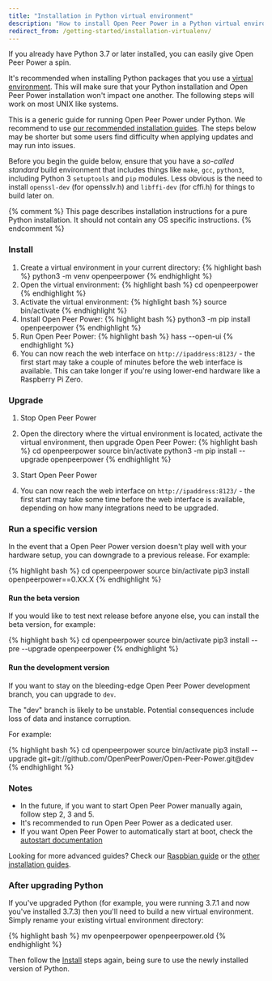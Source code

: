 ```yaml
---
title: "Installation in Python virtual environment"
description: "How to install Open Peer Power in a Python virtual environment."
redirect_from: /getting-started/installation-virtualenv/
---
```


If you already have Python 3.7 or later installed, you can easily give Open Peer Power a spin.

It's recommended when installing Python packages that you use a [virtual environment](https://docs.python.org/3.7/library/venv.html#module-venv). This will make sure that your Python installation and Open Peer Power installation won't impact one another. The following steps will work on most UNIX like systems.

<div class='note'>

This is a generic guide for running Open Peer Power under Python. We recommend to use [our recommended installation guides](/docs/installation/#recommended). The steps below may be shorter but some users find difficulty when applying updates and may run into issues.

Before you begin the guide below, ensure that you have a *so-called standard* build environment that includes things like `make`, `gcc`, `python3`, including Python 3 `setuptools` and `pip` modules. Less obvious is the need to install `openssl-dev` (for opensslv.h) and `libffi-dev` (for cffi.h) for things to build later on.

</div>

{% comment %}
This page describes installation instructions for a pure Python installation.
It should not contain any OS specific instructions.
{% endcomment %}

### Install

 1. Create a virtual environment in your current directory:
    {% highlight bash %}
    python3 -m venv openpeerpower
    {% endhighlight %}
 2. Open the virtual environment:
    {% highlight bash %}
    cd openpeerpower
    {% endhighlight %}
 3. Activate the virtual environment:
    {% highlight bash %}
    source bin/activate
    {% endhighlight %}
 4. Install Open Peer Power:
    {% highlight bash %}
    python3 -m pip install openpeerpower
    {% endhighlight %}    
 5. Run Open Peer Power:
    {% highlight bash %}
    hass --open-ui
    {% endhighlight %}
 6. You can now reach the web interface on `http://ipaddress:8123/` - the first start may take a couple of minutes before the web interface is available. This can take longer if you're using lower-end hardware like a Raspberry Pi Zero.
 
### Upgrade

 1. Stop Open Peer Power

 2. Open the directory where the virtual environment is located, activate the virtual environment, then upgrade Open Peer Power:
    {% highlight bash %}
    cd openpeerpower
    source bin/activate
    python3 -m pip install --upgrade openpeerpower
    {% endhighlight %}
 3. Start Open Peer Power
 4. You can now reach the web interface on `http://ipaddress:8123/` - the first start may take some time before the web interface is available, depending on how many integrations need to be upgraded.

### Run a specific version

In the event that a Open Peer Power version doesn't play well with your hardware setup, you can downgrade to a previous release. For example:

{% highlight bash %}
cd openpeerpower
source bin/activate
pip3 install openpeerpower==0.XX.X
{% endhighlight %}

#### Run the beta version

If you would like to test next release before anyone else, you can install the beta version, for example:

{% highlight bash %}
cd openpeerpower
source bin/activate
pip3 install --pre --upgrade openpeerpower
{% endhighlight %}

#### Run the development version

If you want to stay on the bleeding-edge Open Peer Power development branch, you can upgrade to `dev`.

<div class='note warning'>
  The "dev" branch is likely to be unstable. Potential consequences include loss of data and instance corruption.
</div>

For example:

{% highlight bash %}
cd openpeerpower
source bin/activate
pip3 install --upgrade git+git://github.com/OpenPeerPower/Open-Peer-Power.git@dev
{% endhighlight %}

### Notes

- In the future, if you want to start Open Peer Power manually again, follow step 2, 3 and 5.
- It's recommended to run Open Peer Power as a dedicated user.
- If you want Open Peer Power to automatically start at boot, check the [autostart documentation](/docs/autostart/)

<div class='info'>
 
Looking for more advanced guides? Check our [Raspbian guide](/docs/installation/raspberry-pi/) or the [other installation guides](/docs/installation/).

</div>

### After upgrading Python

If you've upgraded Python (for example, you were running 3.7.1 and now you've installed 3.7.3) then you'll need to build a new virtual environment. Simply rename your existing virtual environment directory:

{% highlight bash %}
mv openpeerpower openpeerpower.old
{% endhighlight %}

Then follow the [Install](#install) steps again, being sure to use the newly installed version of Python.
